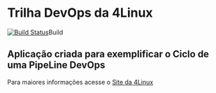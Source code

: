 # Trilha DevOps da 4Linux

<!-- Altere a Flag abaixo com sua URL do Travis -->
[![Build Status](https://travis-ci.org/marcos-veiga/DevOpsLab-HelloWorld.svg?branch=master)](https://travis-ci.org/marcos-veiga/DevOpsLab-HelloWorld)Build

## Aplicação criada para exemplificar o Ciclo de uma PipeLine DevOps


Para maiores informações acesse o [Site da 4Linux](https://www.4linux.com.br/cursos/devops)
